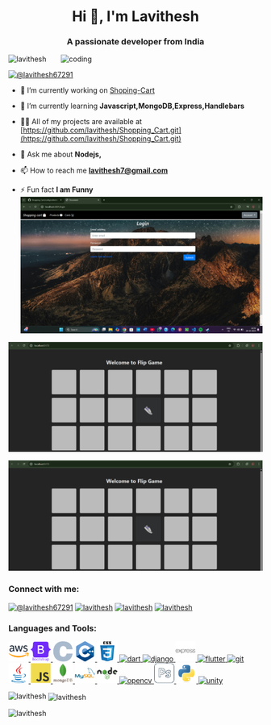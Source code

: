 <h1 align="center">Hi 👋, I'm Lavithesh</h1>
<h3 align="center">A passionate developer from India</h3>
<img align="right" alt="coding" width="400" src="https://github.com/user-attachments/assets/3d246b34-c665-4b76-a39e-e185686dbdb5">
<p align="left"> <img src="https://komarev.com/ghpvc/?username=lavithesh&label=Profile%20views&color=0e75b6&style=flat" alt="lavithesh" /> </p>

<p align="left"> <a href="https://twitter.com/@lavithesh67291" target="blank"><img src="https://img.shields.io/twitter/follow/@lavithesh67291?logo=twitter&style=for-the-badge" alt="@lavithesh67291" /></a> </p>

- 🔭 I’m currently working on [Shoping-Cart](https://github.com/lavithesh/Shopping_Cart.git)

- 🌱 I’m currently learning **Javascript,MongoDB,Express,Handlebars**

- 👨‍💻 All of my projects are available at [https://github.com/lavithesh/Shopping_Cart.git](https://github.com/lavithesh/Shopping_Cart.git)

- 💬 Ask me about **Nodejs,**

- 📫 How to reach me **lavithesh7@gmail.com**

- ⚡ Fun fact **I am Funny**
![img alt](https://github.com/lavithesh/Shopping_Cart/blob/main/Screenshot%20(232).png?raw=true)

![img alt](https://github.com/lavithesh/FlipGame/blob/master/Screenshot%20(315).png?raw=true)

![img alt](https://github.com/lavithesh/FlipGame/blob/master/Screenshot%20(315).png?raw=true)
<h3 align="left">Connect with me:</h3>
<p align="left">
<a href="https://twitter.com/@lavithesh67291" target="blank"><img align="center" src="https://raw.githubusercontent.com/rahuldkjain/github-profile-readme-generator/master/src/images/icons/Social/twitter.svg" alt="@lavithesh67291" height="30" width="40" /></a>
<a href="https://linkedin.com/in/lavithesh" target="blank"><img align="center" src="https://raw.githubusercontent.com/rahuldkjain/github-profile-readme-generator/master/src/images/icons/Social/linked-in-alt.svg" alt="lavithesh" height="30" width="40" /></a>
<a href="https://stackoverflow.com/users/lavithesh" target="blank"><img align="center" src="https://raw.githubusercontent.com/rahuldkjain/github-profile-readme-generator/master/src/images/icons/Social/stack-overflow.svg" alt="lavithesh" height="30" width="40" /></a>
<a href="https://instagram.com/lavithesh" target="blank"><img align="center" src="https://raw.githubusercontent.com/rahuldkjain/github-profile-readme-generator/master/src/images/icons/Social/instagram.svg" alt="lavithesh" height="30" width="40" /></a>
</p>

<h3 align="left">Languages and Tools:</h3>
<p align="left"> <a href="https://aws.amazon.com" target="_blank" rel="noreferrer"> <img src="https://raw.githubusercontent.com/devicons/devicon/master/icons/amazonwebservices/amazonwebservices-original-wordmark.svg" alt="aws" width="40" height="40"/> </a> <a href="https://getbootstrap.com" target="_blank" rel="noreferrer"> <img src="https://raw.githubusercontent.com/devicons/devicon/master/icons/bootstrap/bootstrap-plain-wordmark.svg" alt="bootstrap" width="40" height="40"/> </a> <a href="https://www.cprogramming.com/" target="_blank" rel="noreferrer"> <img src="https://raw.githubusercontent.com/devicons/devicon/master/icons/c/c-original.svg" alt="c" width="40" height="40"/> </a> <a href="https://www.w3schools.com/cpp/" target="_blank" rel="noreferrer"> <img src="https://raw.githubusercontent.com/devicons/devicon/master/icons/cplusplus/cplusplus-original.svg" alt="cplusplus" width="40" height="40"/> </a> <a href="https://www.w3schools.com/css/" target="_blank" rel="noreferrer"> <img src="https://raw.githubusercontent.com/devicons/devicon/master/icons/css3/css3-original-wordmark.svg" alt="css3" width="40" height="40"/> </a> <a href="https://dart.dev" target="_blank" rel="noreferrer"> <img src="https://www.vectorlogo.zone/logos/dartlang/dartlang-icon.svg" alt="dart" width="40" height="40"/> </a> <a href="https://www.djangoproject.com/" target="_blank" rel="noreferrer"> <img src="https://cdn.worldvectorlogo.com/logos/django.svg" alt="django" width="40" height="40"/> </a> <a href="https://expressjs.com" target="_blank" rel="noreferrer"> <img src="https://raw.githubusercontent.com/devicons/devicon/master/icons/express/express-original-wordmark.svg" alt="express" width="40" height="40"/> </a> <a href="https://flutter.dev" target="_blank" rel="noreferrer"> <img src="https://www.vectorlogo.zone/logos/flutterio/flutterio-icon.svg" alt="flutter" width="40" height="40"/> </a> <a href="https://git-scm.com/" target="_blank" rel="noreferrer"> <img src="https://www.vectorlogo.zone/logos/git-scm/git-scm-icon.svg" alt="git" width="40" height="40"/> </a> <a href="https://www.java.com" target="_blank" rel="noreferrer"> <img src="https://raw.githubusercontent.com/devicons/devicon/master/icons/java/java-original.svg" alt="java" width="40" height="40"/> </a> <a href="https://developer.mozilla.org/en-US/docs/Web/JavaScript" target="_blank" rel="noreferrer"> <img src="https://raw.githubusercontent.com/devicons/devicon/master/icons/javascript/javascript-original.svg" alt="javascript" width="40" height="40"/> </a> <a href="https://www.mongodb.com/" target="_blank" rel="noreferrer"> <img src="https://raw.githubusercontent.com/devicons/devicon/master/icons/mongodb/mongodb-original-wordmark.svg" alt="mongodb" width="40" height="40"/> </a> <a href="https://www.mysql.com/" target="_blank" rel="noreferrer"> <img src="https://raw.githubusercontent.com/devicons/devicon/master/icons/mysql/mysql-original-wordmark.svg" alt="mysql" width="40" height="40"/> </a> <a href="https://nodejs.org" target="_blank" rel="noreferrer"> <img src="https://raw.githubusercontent.com/devicons/devicon/master/icons/nodejs/nodejs-original-wordmark.svg" alt="nodejs" width="40" height="40"/> </a> <a href="https://opencv.org/" target="_blank" rel="noreferrer"> <img src="https://www.vectorlogo.zone/logos/opencv/opencv-icon.svg" alt="opencv" width="40" height="40"/> </a> <a href="https://www.photoshop.com/en" target="_blank" rel="noreferrer"> <img src="https://raw.githubusercontent.com/devicons/devicon/master/icons/photoshop/photoshop-line.svg" alt="photoshop" width="40" height="40"/> </a> <a href="https://www.python.org" target="_blank" rel="noreferrer"> <img src="https://raw.githubusercontent.com/devicons/devicon/master/icons/python/python-original.svg" alt="python" width="40" height="40"/> </a> <a href="https://unity.com/" target="_blank" rel="noreferrer"> <img src="https://www.vectorlogo.zone/logos/unity3d/unity3d-icon.svg" alt="unity" width="40" height="40"/> </a> </p>

<p><img align="left" src="https://github-readme-stats.vercel.app/api/top-langs?username=lavithesh&show_icons=true&locale=en&layout=compact" alt="lavithesh" /></p>

<p>&nbsp;<img align="center" src="https://github-readme-stats.vercel.app/api?username=lavithesh&show_icons=true&locale=en" alt="lavithesh" /></p>

<p><img align="center" src="https://github-readme-streak-stats.herokuapp.com/?user=lavithesh&" alt="lavithesh" /></p>
